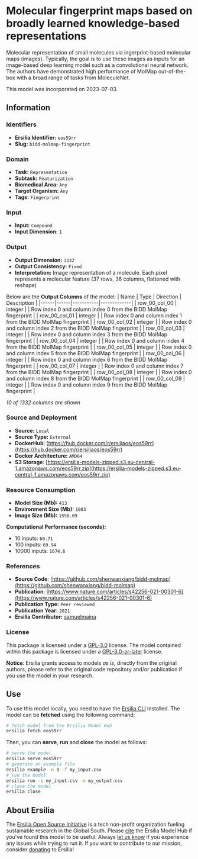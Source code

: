 # Molecular fingerprint maps based on broadly learned knowledge-based representations

Molecular representation of small molecules via ingerprint-based molecular maps (images). Typically, the goal is to use these images as inputs for an image-based deep learning model such as a convolutional neural network. The authors have demonstrated high performance of MolMap out-of-the-box with a broad range of tasks from MoleculeNet.

This model was incorporated on 2023-07-03.


## Information
### Identifiers
- **Ersilia Identifier:** `eos59rr`
- **Slug:** `bidd-molmap-fingerprint`

### Domain
- **Task:** `Representation`
- **Subtask:** `Featurization`
- **Biomedical Area:** `Any`
- **Target Organism:** `Any`
- **Tags:** `Fingerprint`

### Input
- **Input:** `Compound`
- **Input Dimension:** `1`

### Output
- **Output Dimension:** `1332`
- **Output Consistency:** `Fixed`
- **Interpretation:** Image representation of a molecule. Each pixel represents a molecular feature (37 rows, 36 columns, flattened with reshape)

Below are the **Output Columns** of the model:
| Name | Type | Direction | Description |
|------|------|-----------|-------------|
| row_00_col_00 | integer |  | Row index 0 and column index 0 from the BIDD MolMap fingerprint |
| row_00_col_01 | integer |  | Row index 0 and column index 1 from the BIDD MolMap fingerprint |
| row_00_col_02 | integer |  | Row index 0 and column index 2 from the BIDD MolMap fingerprint |
| row_00_col_03 | integer |  | Row index 0 and column index 3 from the BIDD MolMap fingerprint |
| row_00_col_04 | integer |  | Row index 0 and column index 4 from the BIDD MolMap fingerprint |
| row_00_col_05 | integer |  | Row index 0 and column index 5 from the BIDD MolMap fingerprint |
| row_00_col_06 | integer |  | Row index 0 and column index 6 from the BIDD MolMap fingerprint |
| row_00_col_07 | integer |  | Row index 0 and column index 7 from the BIDD MolMap fingerprint |
| row_00_col_08 | integer |  | Row index 0 and column index 8 from the BIDD MolMap fingerprint |
| row_00_col_09 | integer |  | Row index 0 and column index 9 from the BIDD MolMap fingerprint |

_10 of 1332 columns are shown_
### Source and Deployment
- **Source:** `Local`
- **Source Type:** `External`
- **DockerHub**: [https://hub.docker.com/r/ersiliaos/eos59rr](https://hub.docker.com/r/ersiliaos/eos59rr)
- **Docker Architecture:** `AMD64`
- **S3 Storage**: [https://ersilia-models-zipped.s3.eu-central-1.amazonaws.com/eos59rr.zip](https://ersilia-models-zipped.s3.eu-central-1.amazonaws.com/eos59rr.zip)

### Resource Consumption
- **Model Size (Mb):** `413`
- **Environment Size (Mb):** `1083`
- **Image Size (Mb):** `1558.09`

**Computational Performance (seconds):**
- 10 inputs: `60.71`
- 100 inputs: `69.94`
- 10000 inputs: `1674.6`

### References
- **Source Code**: [https://github.com/shenwanxiang/bidd-molmap](https://github.com/shenwanxiang/bidd-molmap)
- **Publication**: [https://www.nature.com/articles/s42256-021-00301-6](https://www.nature.com/articles/s42256-021-00301-6)
- **Publication Type:** `Peer reviewed`
- **Publication Year:** `2021`
- **Ersilia Contributor:** [samuelmaina](https://github.com/samuelmaina)

### License
This package is licensed under a [GPL-3.0](https://github.com/ersilia-os/ersilia/blob/master/LICENSE) license. The model contained within this package is licensed under a [GPL-3.0-or-later](LICENSE) license.

**Notice**: Ersilia grants access to models _as is_, directly from the original authors, please refer to the original code repository and/or publication if you use the model in your research.


## Use
To use this model locally, you need to have the [Ersilia CLI](https://github.com/ersilia-os/ersilia) installed.
The model can be **fetched** using the following command:
```bash
# fetch model from the Ersilia Model Hub
ersilia fetch eos59rr
```
Then, you can **serve**, **run** and **close** the model as follows:
```bash
# serve the model
ersilia serve eos59rr
# generate an example file
ersilia example -n 3 -f my_input.csv
# run the model
ersilia run -i my_input.csv -o my_output.csv
# close the model
ersilia close
```

## About Ersilia
The [Ersilia Open Source Initiative](https://ersilia.io) is a tech non-profit organization fueling sustainable research in the Global South.
Please [cite](https://github.com/ersilia-os/ersilia/blob/master/CITATION.cff) the Ersilia Model Hub if you've found this model to be useful. Always [let us know](https://github.com/ersilia-os/ersilia/issues) if you experience any issues while trying to run it.
If you want to contribute to our mission, consider [donating](https://www.ersilia.io/donate) to Ersilia!
